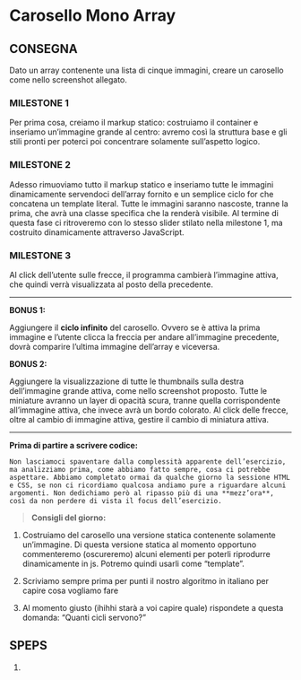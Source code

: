 Carosello Mono Array
===

## CONSEGNA

Dato un array contenente una lista di cinque immagini, creare un carosello come nello screenshot allegato.

### **MILESTONE 1**

Per prima cosa, creiamo il markup statico: costruiamo il container e inseriamo un’immagine grande al centro: avremo così la struttura base e gli stili pronti per poterci poi concentrare solamente sull’aspetto logico.

### **MILESTONE 2**

Adesso rimuoviamo tutto il markup statico e inseriamo tutte le immagini dinamicamente servendoci dell’array fornito e un semplice ciclo for che concatena un template literal.
Tutte le immagini saranno nascoste, tranne la prima, che avrà una classe specifica che la renderà visibile.
Al termine di questa fase ci ritroveremo con lo stesso slider stilato nella milestone 1, ma costruito dinamicamente attraverso JavaScript.

### **MILESTONE 3**

Al click dell’utente sulle frecce, il programma cambierà l’immagine attiva, che quindi verrà visualizzata al posto della precedente.

--- 

**BONUS 1:**

Aggiungere il **ciclo infinito** del carosello. Ovvero se è attiva la prima immagine e l’utente clicca la freccia per andare all’immagine precedente, dovrà comparire l’ultima immagine dell’array e viceversa.

**BONUS 2:**

Aggiungere la visualizzazione di tutte le thumbnails sulla destra dell’immagine grande attiva, come nello screenshot proposto. Tutte le miniature avranno un layer di opacità scura, tranne quella corrispondente all’immagine attiva, che invece avrà un bordo colorato.
Al click delle frecce, oltre al cambio di immagine attiva, gestire il cambio di miniatura attiva.

--- 

**Prima di partire a scrivere codice:**
```
Non lasciamoci spaventare dalla complessità apparente dell’esercizio, ma analizziamo prima, come abbiamo fatto sempre, cosa ci potrebbe aspettare. Abbiamo completato ormai da qualche giorno la sessione HTML e CSS, se non ci ricordiamo qualcosa andiamo pure a riguardare alcuni argomenti. Non dedichiamo però al ripasso più di una **mezz’ora**, così da non perdere di vista il focus dell’esercizio.
```

>**Consigli del giorno:**

1. Costruiamo del carosello una versione statica contenente solamente un’immagine. Di questa versione statica al momento opportuno commenteremo (oscureremo) alcuni elementi per poterli riprodurre dinamicamente in js. Potremo quindi usarli come “template”.

2. Scriviamo sempre prima per punti il nostro algoritmo in italiano per capire cosa vogliamo fare

3. Al momento giusto (ihihhi starà a voi capire quale) rispondete a questa domanda: “Quanti cicli servono?”

## SPEPS

1.
